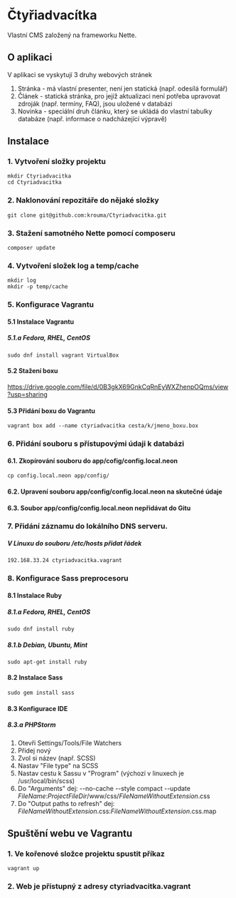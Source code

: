 # Čtyřiadvacítka
Vlastní CMS založený na frameworku Nette.   
## O aplikaci   
V aplikaci se vyskytují 3 druhy webových stránek   
1. Stránka - má vlastní presenter, není jen statická (např. odesílá formulář)   
2. Článek - statická stránka, pro jejíž aktualizaci není potřeba upravovat zdroják (např. termíny, FAQ),
   jsou uložené v databázi
3. Novinka - speciální druh článku, který se ukládá do vlastní tabulky databáze (např. informace o nadcházející
   výpravě)   

## Instalace
### 1. Vytvoření složky projektu   
    mkdir Ctyriadvacitka   
    cd Ctyriadvacitka
    
### 2. Naklonování repozitáře do nějaké složky   
    git clone git@github.com:krouma/Ctyriadvacitka.git   
### 3. Stažení samotného Nette pomocí composeru   
    composer update   
### 4. Vytvoření složek log a temp/cache    
    mkdir log   
    mkdir -p temp/cache   
### 5. Konfigurace Vagrantu   
#### 5.1 Instalace Vagrantu   
##### 5.1.a Fedora, RHEL, CentOS   
    sudo dnf install vagrant VirtualBox    
#### 5.2 Stažení boxu    
https://drive.google.com/file/d/0B3gkX69GnkCqRnEyWXZhenpOQms/view?usp=sharing   
#### 5.3 Přidání boxu do Vagrantu
    vagrant box add --name ctyriadvacitka cesta/k/jmeno_boxu.box   
### 6. Přidání souboru s přístupovými údaji k databázi   
#### 6.1. Zkopírování souboru do app/cofig/config.local.neon   
    cp config.local.neon app/config/   
#### 6.2. Upravení souboru app/config/config.local.neon na skutečné údaje   
#### 6.3. Soubor app/config/config.local.neon nepřidávat do Gitu
### 7. Přidání záznamu do lokálního DNS serveru.   
##### V Linuxu do souboru /etc/hosts přidat řádek   
    192.168.33.24 ctyriadvacitka.vagrant   
### 8. Konfigurace Sass preprocesoru
#### 8.1 Instalace Ruby    
##### 8.1.a Fedora, RHEL, CentOS    
    sudo dnf install ruby   
##### 8.1.b Debian, Ubuntu, Mint   
    sudo apt-get install ruby   
#### 8.2 Instalace Sass   
    sudo gem install sass    
#### 8.3 Konfigurace IDE   
##### 8.3.a PHPStorm   
1. Otevři Settings/Tools/File Watchers
2. Přidej nový
3. Zvol si název (např. SCSS)
4. Nastav "File type" na SCSS   
5. Nastav cestu k Sassu v "Program" (výchozí v linuxech je /usr/local/bin/scss)
6. Do "Arguments" dej: --no-cache --style compact --update $FileName$:$ProjectFileDir$/www/css/$FileNameWithoutExtension$.css
7. Do "Output paths to refresh" dej: $FileNameWithoutExtension$.css:$FileNameWithoutExtension$.css.map

## Spuštění webu ve Vagrantu
### 1. Ve kořenové složce projektu spustit příkaz   
    vagrant up   
    
### 2. Web je přístupný z adresy ctyriadvacitka.vagrant